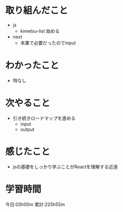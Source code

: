 # 取り組んだこと
  - js
    - kimetsu-list 始める
  - next
    - 本業で必要だったのでinput


# わかったこと
  - 特なし

# 次やること
  - 引き続きロードマップを進める
    - input
    - output

# 感じたこと
  - jsの基礎をしっかり学ぶことがReactを理解する近道

# 学習時間
今日:03h00m
累計:225h55m
